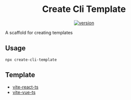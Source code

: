<h1 align="center">Create Cli Template</h1>
<div align="center">
  <a href="https://npmjs.org/package/prompts">
    <img src="https://img.shields.io/npm/v/create-cli-template" alt="version" />
  </a>
</div>

A scaffold for creating templates

## Usage
```shell
npx create-cli-template
```

## Template
* [vite-react-ts](https://github.com/blackawn/create-cli-template/tree/vite-react-ts)
* [vite-vue-ts](https://github.com/blackawn/create-cli-template/tree/vite-vue-ts)
